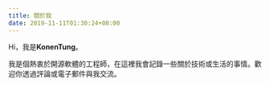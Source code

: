 ```yaml
---
title: 關於我
date: 2019-11-11T01:30:24+08:00
---
```


Hi，我是**KonenTung**。

我是個熱衷於開源軟體的工程師，在這裡我會記錄一些關於技術或生活的事情。歡迎你透過評論或電子郵件與我交流。